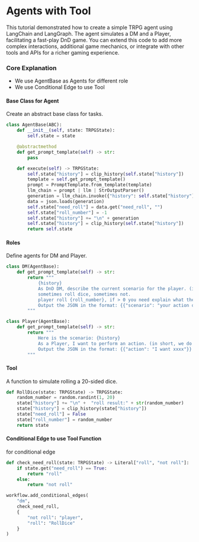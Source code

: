 # Agents with Tool

This tutorial demonstrated how to create a simple TRPG agent using LangChain and LangGraph. The agent simulates a DM and a Player, facilitating a fast-play DnD game. You can extend this code to add more complex interactions, additional game mechanics, or integrate with other tools and APIs for a richer gaming experience.


### Core Explanation

* We use AgentBase as Agents for different role
* We use Conditional Edge to use Tool


#### Base Class for Agent

Create an abstract base class for tasks.

```python
class AgentBase(ABC):
    def __init__(self, state: TRPGState):
        self.state = state

    @abstractmethod
    def get_prompt_template(self) -> str:
        pass

    def execute(self) -> TRPGState:
        self.state["history"] = clip_history(self.state["history"])
        template = self.get_prompt_template()
        prompt = PromptTemplate.from_template(template)
        llm_chain = prompt | llm | StrOutputParser()
        generation = llm_chain.invoke({"history": self.state["history"], "roll_number": self.state["roll_number"]})
        data = json.loads(generation)
        self.state["need_roll"] = data.get("need_roll", "")        
        self.state["roll_number"] = -1
        self.state["history"] += "\n" + generation
        self.state["history"] = clip_history(self.state["history"])
        return self.state
```

#### Roles

Define agents for DM and Player.

```python
class DM(AgentBase):
    def get_prompt_template(self) -> str:
        return """
            {history}
            As DnD DM, describe the current scenario for the player. (in short, we do fast play)
            sometimes roll dice, sometimes not.            
            player roll {roll_number}, if > 0 you need explain what the roll affect result, start from your roll {roll_number} blablabla
            Output the JSON in the format: {{"scenario": "your action description", "need_roll": True/False}}
        """

class Player(AgentBase):
    def get_prompt_template(self) -> str:
        return """
            Here is the scenario: {history}
            As a Player, I want to perform an action. (in short, we do fast play)
            Output the JSON in the format: {{"action": "I want xxxx"}}
        """
```

#### Tool

A function to simulate rolling a 20-sided dice.

```python
def RollDice(state: TRPGState) -> TRPGState:
    random_number = random.randint(1, 20)
    state["history"] += "\n" +  "roll result:" + str(random_number)
    state["history"] = clip_history(state["history"])
    state["need_roll"] = False
    state["roll_number"] = random_number
    return state
```

#### Conditional Edge to use Tool Function

for conditional edge

```python
def check_need_roll(state: TRPGState) -> Literal["roll", "not roll"]:
    if state.get("need_roll") == True:
        return "roll"
    else:
        return "not roll"
```


```python
workflow.add_conditional_edges(
    "dm",
    check_need_roll,
    {
        "not roll": "player",
        "roll": "RollDice"
    }
)
```
